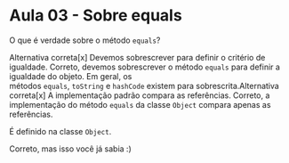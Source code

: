 # Aula 03 - Sobre equals

O que é verdade sobre o método `equals`?

Alternativa correta[x] 
Devemos sobrescrever para definir o critério de igualdade.
Correto, devemos sobrescrever o método `equals` para definir a igualdade do objeto.
Em geral, os métodos `equals`, `toString` e `hashCode` existem para sobrescrita.Alternativa correta[x] 
A implementação padrão compara as referências.
Correto, a implementação do método `equals` da classe `Object` compara apenas as referências.

É definido na classe `Object`.

Correto, mas isso você já sabia :)